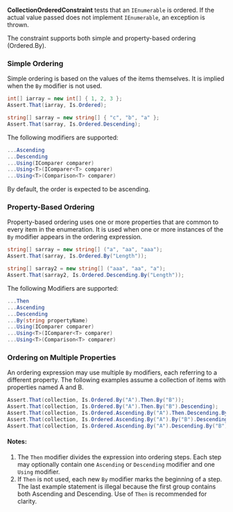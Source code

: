 **CollectionOrderedConstraint** tests that an `IEnumerable` is ordered. If the actual value passed does not implement `IEnumerable`, an exception is thrown.

The constraint supports both simple and property-based ordering (Ordered.By).

### Simple Ordering

Simple ordering is based on the values of the items themselves. It is implied when the `By` modifier is not used.

```C#
int[] iarray = new int[] { 1, 2, 3 };
Assert.That(iarray, Is.Ordered);

string[] sarray = new string[] { "c", "b", "a" };
Assert.That(sarray, Is.Ordered.Descending);
```
The following modifiers are supported:

```C#
...Ascending
...Descending
...Using(IComparer comparer)
...Using<T>(IComparer<T> comparer)
...Using<T>(Comparison<T> comparer)
```

By default, the order is expected to be ascending.

### Property-Based Ordering

Property-based ordering uses one or more properties that are common to every item in the enumeration. It is used when one or more instances of the `By` modifier appears in the ordering expression.

```C#
string[] sarray = new string[] ("a", "aa", "aaa");
Assert.That(sarray, Is.Ordered.By("Length"));

string[] sarray2 = new string[] ("aaa", "aa", "a");
Assert.That(sarray2, Is.Ordered.Descending.By("Length"));
```

The following Modifiers are supported:

```C#
...Then
...Ascending
...Descending
...By(string propertyName)
...Using(IComparer comparer)
...Using<T>(IComparer<T> comparer)
...Using<T>(Comparison<T> comparer)
```

### Ordering on Multiple Properties

An ordering expression may use multiple `By` modifiers, each referring to a different property. The following examples assume a collection of items with properties named A and B.

```C#
Assert.That(collection, Is.Ordered.By("A").Then.By("B"));
Assert.That(collection, Is.Ordered.By("A").Then.By("B").Descending);
Assert.That(collection, Is.Ordered.Ascending.By("A").Then.Descending.By("B"));
Assert.That(collection, Is.Ordered.Ascending.By("A").By("B").Descending);
Assert.That(collection, Is.Ordered.Ascending.By("A").Descending.By("B")); // Illegal!
```

#### Notes:
1. The `Then` modifier divides the expression into ordering steps. Each step may optionally contain one `Ascending` or `Descending` modifier and one `Using` modifier.
2. If `Then` is not used, each new `By` modifier marks the beginning of a step. The last example statement is illegal because the first group contains both Ascending and Descending. Use of `Then` is recommended for clarity.

